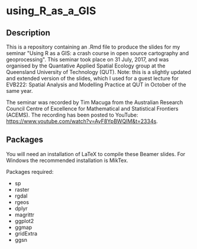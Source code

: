 # using_R_as_a_GIS

## Description

This is a repository containing an .Rmd file to produce the slides for my seminar "Using R as a GIS: a crash course in open source cartography and geoprocessing". This seminar took place on 31 July, 2017, and was organised by the Quantative Applied Spatial Ecology group at the Queensland University of Technology (QUT). Note: this is a slightly updated and extended version of the slides, which I used for a guest lecture for EVB222: Spatial Analysis and Modelling Practice at QUT in October of the same year.

The seminar was recorded by Tim Macuga from the Australian Research Council Centre of Excellence for Mathematical and Statistical Frontiers (ACEMS). The recording has been posted to YouTube: https://www.youtube.com/watch?v=AyF8YpBWQIM&t=2334s.

## Packages

You will need an installation of LaTeX to compile these Beamer slides. For Windows the recommended installation is MikTex. 

Packages required:

- sp
- raster
- rgdal
- rgeos
- dplyr
- magrittr
- ggplot2
- ggmap
- gridExtra
- ggsn


